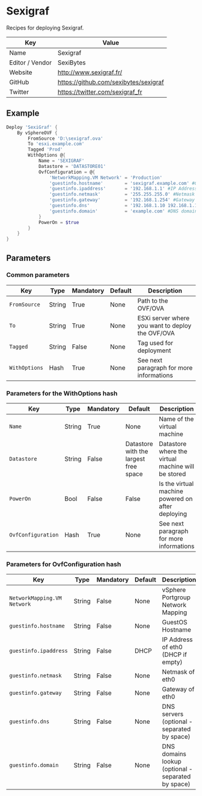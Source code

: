 # Sexigraf
Recipes for deploying Sexigraf.

| Key              | Value                                 |
| ---------------- | ------------------------------------- |
| Name             | Sexigraf                              |
| Editor / Vendor  | SexiBytes                             |
| Website          | http://www.sexigraf.fr/               |
| GitHub           | https://github.com/sexibytes/sexigraf |
| Twitter          | https://twitter.com/sexigraf_fr       |

## Example

```Powershell
Deploy 'SexiGraf' {
    By vSphereOVF {
        FromSource 'D:\sexigraf.ova'
        To 'esxi.example.com'
        Tagged 'Prod'
        WithOptions @{
            Name = 'SEXIGRAF'
            Datastore = 'DATASTORE01'
            OvfConfiguration = @{
                'NetworkMapping.VM Network' = 'Production'
                'guestinfo.hostname'        = 'sexigraf.example.com' #GuestOS Hostname
                'guestinfo.ipaddress'       = '192.168.1.1' #IP Address of eth0 (DHCP if empty)
                'guestinfo.netmask'         = '255.255.255.0' #Netmask of eth0
                'guestinfo.gateway'         = '192.168.1.254' #Gateway of eth0
                'guestinfo.dns'             = '192.168.1.10 192.168.1.11' #DNS servers (optional - separated by space)
                'guestinfo.domain'          = 'example.com' #DNS domains lookup (optional - separated by space)
            }
            PowerOn = $true
        }
    }
}
```

## Parameters
### Common parameters

| Key             | Type    | Mandatory | Default | Description                                      |
| -------------   | --------| --------- | ------- |------------------------------------------------- |
| `FromSource`    | String  | True      | None    | Path to the OVF/OVA                              |
| `To`            | String  | True      | None    | ESXi server where you want to deploy the OVF/OVA |
| `Tagged`        | String  | False     | None    | Tag used for deployment                          |
| `WithOptions`   | Hash    | True      | None    | See next paragraph  for more informations        |

### Parameters for the WithOptions hash

| Key                  | Type    | Mandatory | Default                                  | Description                                        |
| ------------------   | --------| --------- | ---------------------------------------- |--------------------------------------------------- |
| `Name`               | String  | True      | None                                     | Name of the virtual machine                        |
| `Datastore`          | String  | False     | Datastore with the largest free space    | Datastore where the virtual machine will be stored |
| `PowerOn`            | Bool    | False     | False                                    | Is the virtual machine powered on after deploying  |
| `OvfConfiguration`   | Hash    | True      | None                                     | See next paragraph  for more informations          |

### Parameters for OvfConfiguration hash

| Key                         | Type    | Mandatory | Default                                  | Description                                        |
| -------------------------   | --------| --------- | ---------------------------------------- |--------------------------------------------------- |
| `NetworkMapping.VM Network` | String  | False     | None                                     | vSphere Portgroup Network Mapping                  |
| `guestinfo.hostname`        | String  | False     | None                                     | GuestOS Hostname                                   |
| `guestinfo.ipaddress`       | String  | False     | DHCP                                     | IP Address of eth0 (DHCP if empty)                 |
| `guestinfo.netmask`         | String  | False     | None                                     | Netmask of eth0                                    |
| `guestinfo.gateway`         | String  | False     | None                                     | Gateway of eth0                                    |
| `guestinfo.dns`             | String  | False     | None                                     | DNS servers (optional - separated by space)        |
| `guestinfo.domain`          | String  | False     | None                                     | DNS domains lookup (optional - separated by space) |
